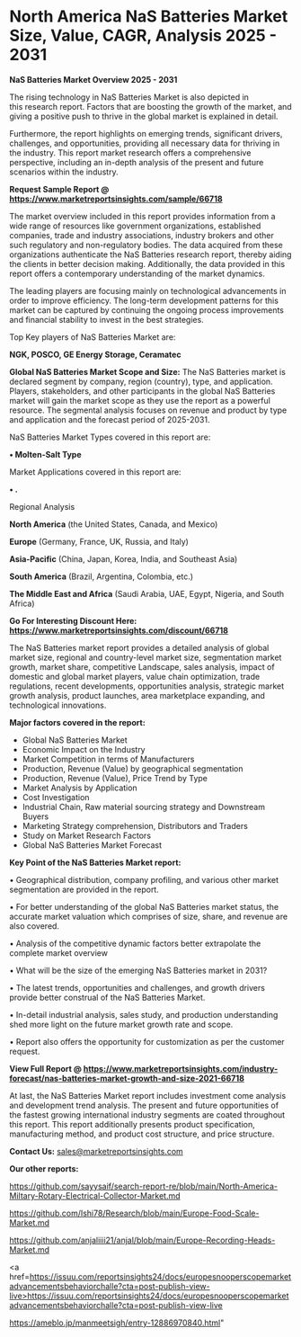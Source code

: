 # North America NaS Batteries Market Size, Value, CAGR, Analysis 2025 - 2031

<Strong> NaS Batteries Market Overview 2025 - 2031</strong>

The rising technology in NaS Batteries Market is also depicted in this research report. Factors that are boosting the growth of the market, and giving a positive push to thrive in the global market is explained in detail.

Furthermore, the report highlights on emerging trends, significant drivers, challenges, and opportunities, providing all necessary data for thriving in the industry. This report market research offers a comprehensive perspective, including an in-depth analysis of the present and future scenarios within the industry.

<strong>Request Sample Report @ <a href=https://www.marketreportsinsights.com/sample/66718>https://www.marketreportsinsights.com/sample/66718</a></strong>

The market overview included in this report provides information from a wide range of resources like government organizations, established companies, trade and industry associations, industry brokers and other such regulatory and non-regulatory bodies. The data acquired from these organizations authenticate the NaS Batteries research report, thereby aiding the clients in better decision making. Additionally, the data provided in this report offers a contemporary understanding of the market dynamics.

The leading players are focusing mainly on technological advancements in order to improve efficiency. The long-term development patterns for this market can be captured by continuing the ongoing process improvements and financial stability to invest in the best strategies.

Top Key players of NaS Batteries Market are:

<strong>NGK, POSCO, GE Energy Storage, Ceramatec</strong>

<strong><b>Global NaS Batteries Market Scope and Size:</b></strong>
The NaS Batteries market is declared segment by company, region (country), type, and application. Players, stakeholders, and other participants in the global NaS Batteries market will gain the market scope as they use the report as a powerful resource. The segmental analysis focuses on revenue and product by type and application and the forecast period of 2025-2031.

NaS Batteries Market Types covered in this report are:

<strong>• Molten-Salt Type</strong>

Market Applications covered in this report are:

<strong>• .</strong> 

Regional Analysis

<strong>North America</strong> (the United States, Canada, and Mexico)

<strong>Europe</strong> (Germany, France, UK, Russia, and Italy)

<strong>Asia-Pacific</strong> (China, Japan, Korea, India, and Southeast Asia)

<strong>South America</strong> (Brazil, Argentina, Colombia, etc.)

<strong>The Middle East and Africa</strong> (Saudi Arabia, UAE, Egypt, Nigeria, and South Africa)

<strong>Go For Interesting Discount Here: <a href=https://www.marketreportsinsights.com/discount/66718>https://www.marketreportsinsights.com/discount/66718</a></strong>

The NaS Batteries market report provides a detailed analysis of global market size, regional and country-level market size, segmentation market growth, market share, competitive Landscape, sales analysis, impact of domestic and global market players, value chain optimization, trade regulations, recent developments, opportunities analysis, strategic market growth analysis, product launches, area marketplace expanding, and technological innovations.

<strong><b>Major factors covered in the report:</b></strong>
<ul>
  <li>Global NaS Batteries Market </li>
  <li>Economic Impact on the Industry</li>
  <li>Market Competition in terms of Manufacturers</li>
  <li>Production, Revenue (Value) by geographical segmentation</li>
  <li>Production, Revenue (Value), Price Trend by Type</li>
  <li>Market Analysis by Application</li>
  <li>Cost Investigation</li>
  <li>Industrial Chain, Raw material sourcing strategy and Downstream Buyers</li>
  <li>Marketing Strategy comprehension, Distributors and Traders</li>
  <li>Study on Market Research Factors</li>
  <li>Global NaS Batteries Market Forecast</li>
</ul>

<strong><b>Key Point of the NaS Batteries Market report:</b></strong>

• Geographical distribution, company profiling, and various other market segmentation are provided in the report.

• For better understanding of the global NaS Batteries market status, the accurate market valuation which comprises of size, share, and revenue are also covered.

• Analysis of the competitive dynamic factors better extrapolate the complete market overview

• What will be the size of the emerging NaS Batteries market in 2031?

• The latest trends, opportunities and challenges, and growth drivers provide better construal of the NaS Batteries Market.

• In-detail industrial analysis, sales study, and production understanding shed more light on the future market growth rate and scope.

• Report also offers the opportunity for customization as per the customer request.

<strong><b>View Full Report @ <a href=https://www.marketreportsinsights.com/industry-forecast/nas-batteries-market-growth-and-size-2021-66718>https://www.marketreportsinsights.com/industry-forecast/nas-batteries-market-growth-and-size-2021-66718</a></b></strong>


At last, the NaS Batteries Market report includes investment come analysis and development trend analysis. The present and future opportunities of the fastest growing international industry segments are coated throughout this report. This report additionally presents product specification, manufacturing method, and product cost structure, and price structure.

<strong>Contact Us:</strong>
sales@marketreportsinsights.com

<strong>Our other reports:</strong>

<a href=https://github.com/sayysaif/search-report-re/blob/main/North-America-Miltary-Rotary-Electrical-Collector-Market.md>https://github.com/sayysaif/search-report-re/blob/main/North-America-Miltary-Rotary-Electrical-Collector-Market.md</a>

<a href=https://github.com/Ishi78/Research/blob/main/Europe-Food-Scale-Market.md>https://github.com/Ishi78/Research/blob/main/Europe-Food-Scale-Market.md</a>

<a href=https://github.com/anjaliiii21/anjal/blob/main/Europe-Recording-Heads-Market.md>https://github.com/anjaliiii21/anjal/blob/main/Europe-Recording-Heads-Market.md</a>

<a href=https://issuu.com/reportsinsights24/docs/europesnooperscopemarketadvancementsbehaviorchalle?cta=post-publish-view-live>https://issuu.com/reportsinsights24/docs/europesnooperscopemarketadvancementsbehaviorchalle?cta=post-publish-view-live</a>

<a href=https://ameblo.jp/manmeetsigh/entry-12886970840.html>https://ameblo.jp/manmeetsigh/entry-12886970840.html</a>"
